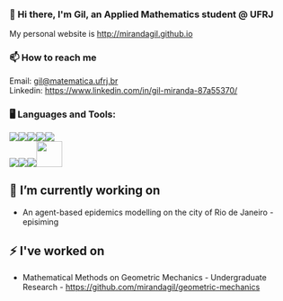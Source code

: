 ### :wave: Hi there, I'm Gil, an Applied Mathematics student @ UFRJ
My personal website is http://mirandagil.github.io

### 📫 How to reach me
Email: gil@matematica.ufrj.br<br>
Linkedin: https://www.linkedin.com/in/gil-miranda-87a55370/

### :desktop_computer: Languages and Tools:
<img src="https://raw.githubusercontent.com/mirandagil/mirandagil/master/python.png"><img src="https://raw.githubusercontent.com/mirandagil/mirandagil/master/cpp.png"><img src="https://raw.githubusercontent.com/mirandagil/mirandagil/master/html.png"><img src="https://raw.githubusercontent.com/mirandagil/mirandagil/master/css.png"><img src="https://raw.githubusercontent.com/mirandagil/mirandagil/master/js.png"><br>
<img src="https://raw.githubusercontent.com/mirandagil/mirandagil/master/linux.png"><img src="https://raw.githubusercontent.com/mirandagil/mirandagil/master/visual.png"><img src="https://raw.githubusercontent.com/mirandagil/mirandagil/master/jupyter.png"><img src="https://raw.githubusercontent.com/mirandagil/mirandagil/master/LaTeX.png" width="46">


## 🔭 I’m currently working on
 - An agent-based epidemics modelling on the city of Rio de Janeiro - episiming

## ⚡ I've worked on
 - Mathematical Methods on Geometric Mechanics - Undergraduate Research - https://github.com/mirandagil/geometric-mechanics
<!--
**mirandagil/mirandagil** is a ✨ _special_ ✨ repository because its `README.md` (this file) appears on your GitHub profile.

Here are some ideas to get you started:

- 🔭 I’m currently working on ...
- 🌱 I’m currently learning ...
- 👯 I’m looking to collaborate on ...
- 🤔 I’m looking for help with ...
- 💬 Ask me about ...
- 📫 How to reach me: ...
- 😄 Pronouns: ...
- ⚡ Fun fact: ...
-->
